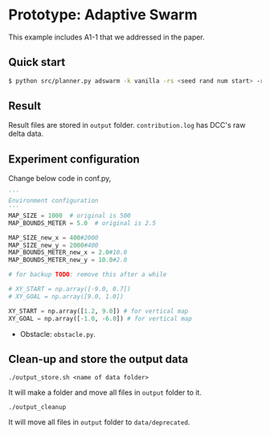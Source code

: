 # Prototype: Adaptive Swarm
This example includes A1-1 that we addressed in the paper.

## Quick start
```bash
$ python src/planner.py adswarm -k vanilla -rs <seed rand num start> -re <seed rand num end>
```

## Result
Result files are stored in `output` folder.
`contribution.log` has DCC's raw delta data.


## Experiment configuration
Change below code in conf.py,

```python
'''
Environment configuration
'''
MAP_SIZE = 1000  # original is 500
MAP_BOUNDS_METER = 5.0  # original is 2.5

MAP_SIZE_new_x = 400#2000
MAP_SIZE_new_y = 2000#400
MAP_BOUNDS_METER_new_x = 2.0#10.0
MAP_BOUNDS_METER_new_y = 10.0#2.0

# for backup TODO: remove this after a while

# XY_START = np.array([-9.0, 0.7]) 
# XY_GOAL = np.array([9.0, 1.0])

XY_START = np.array([1.2, 9.0]) # for vertical map
XY_GOAL = np.array([-1.0, -6.0]) # for vertical map

```
- Obstacle: `obstacle.py`.

## Clean-up and store the output data

```
./output_store.sh <name of data folder>
```
It will make a folder and move all files in `output` folder to it.

```
./output_cleanup
```
It will move all files in `output` folder to `data/deprecated`.
